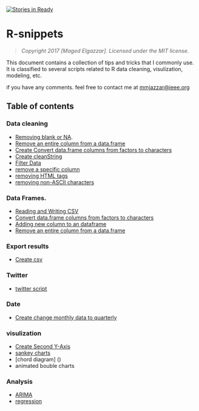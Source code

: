  [![Stories in Ready](https://badge.waffle.io/mgazzar/r-snippets.png?label=ready&title=Ready)](https://waffle.io/mgazzar/r-snippets) 
 
# R-snippets

> *Copyright 2017 [Maged Elgazzar]. Licensed under the MIT license.*

This document contains a collection of tips and tricks that I commonly use. It is classified to several scripts related to R data cleaning, visulization, modeling, etc. 

if you have any comments. feel free to contact me at mmjazzar@ieee.org

## Table of contents

### Data cleaning

- [Removing blank or NA](https://github.com/mmjazzar/r-snippets/blob/master/removingNA.R).
- [Remove an entire column from a data.frame](https://github.com/mmjazzar/r-snippets/blob/master/remove%20a%20specific%20column)
- [Create Convert data.frame columns from factors to characters](https://github.com/mmjazzar/r-snippets/blob/master/Convert%20data.frame%20columns%20from%20factors%20to%20characters.r)
- [Create cleanString](https://github.com/mmjazzar/r-snippets/blob/master/cleanString)
- [Filter Data](https://github.com/mmjazzar/r-snippets/blob/master/filter.r)
- [remove a specific column](https://github.com/mmjazzar/r-snippets/blob/master/remove%20a%20specific%20column)
- [removing HTML tags](https://github.com/mmjazzar/r-snippets/blob/master/removing%20HTML%20tags)
- [removing non-ASCII characters](https://github.com/mmjazzar/r-snippets/blob/master/removing%20non-ASCII%20characters)

### Data Frames.

- [Reading and Writing CSV](https://github.com/mmjazzar/r-snippets/blob/master/csv.md)
- [Convert data.frame columns from factors to characters](https://github.com/mmjazzar/r-snippets/blob/master/Convert%20data.frame%20columns%20from%20factors%20to%20characters.r)
- [Adding new column to an dataframe](https://github.com/mmjazzar/r-snippets/blob/master/add%20new%20column%20to%20an%20dataframe)
- [Remove an entire column from a data.frame](https://github.com/mmjazzar/r-snippets/blob/master/Remove%20an%20entire%20column%20from%20a%20data.frame)
 
### Export results
- [Create csv](https://github.com/mmjazzar/r-snippets/blob/master/csv.md)


### Twitter 
- [twitter script](https://github.com/mmjazzar/r-snippets/blob/master/twitter.r)

### Date
- [Create change monthly data to quarterly](https://github.com/mmjazzar/r-snippets/blob/master/change%20monthly%20data%20to%20quarterly)


### visulization 
- [Create Second Y-Axis](https://github.com/mmjazzar/r-snippets/blob/master/Second%20Y-Axis.r)
- [sankey charts](https://github.com/mmjazzar/r-snippets/blob/master/sankey.r)
- [chord diagram] ()
- animated bouble charts

### Analysis
- [ARIMA](https://github.com/mmjazzar/r-snippets/blob/master/arima.R)
- [regression](https://github.com/mmjazzar/r-snippets/blob/master/regression)

